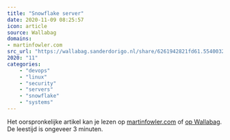 ```yaml
---
title: "Snowflake server"
date: 2020-11-09 08:25:57
icon: article
source: Wallabag
domains:
- martinfowler.com
src_url: "https://wallabag.sanderdorigo.nl/share/6261942821fd61.55400324"
2020: "11"
categories:
    - "devops"
    - "linux"
    - "security"
    - "servers"
    - "snowflake"
    - "systems"
---
```

Het oorspronkelijke artikel kan je lezen op [martinfowler.com](https://martinfowler.com/bliki/SnowflakeServer.html) of [op Wallabag](https://wallabag.sanderdorigo.nl/share/6261942821fd61.55400324). De leestijd is ongeveer 3 minuten.